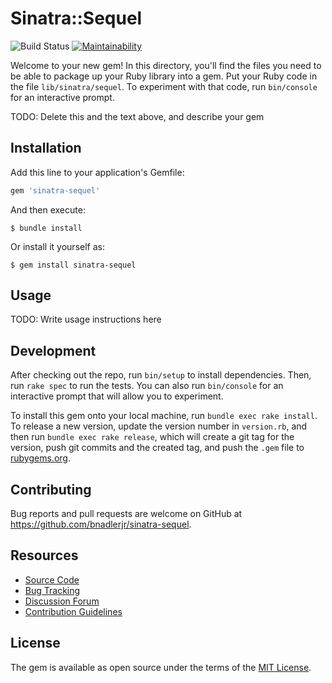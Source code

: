 # Sinatra::Sequel

![Build Status](https://github.com/bnadlerjr/sinatra-sequel/actions/workflows/main.yml/badge.svg)
[![Maintainability](https://api.codeclimate.com/v1/badges/75e09f25ee70d6858519/maintainability)](https://codeclimate.com/github/bnadlerjr/sinatra-sequel/maintainability)

Welcome to your new gem! In this directory, you'll find the files you need to be able to package up your Ruby library into a gem. Put your Ruby code in the file `lib/sinatra/sequel`. To experiment with that code, run `bin/console` for an interactive prompt.

TODO: Delete this and the text above, and describe your gem

## Installation

Add this line to your application's Gemfile:

```ruby
gem 'sinatra-sequel'
```

And then execute:

    $ bundle install

Or install it yourself as:

    $ gem install sinatra-sequel

## Usage

TODO: Write usage instructions here

## Development

After checking out the repo, run `bin/setup` to install dependencies. Then, run `rake spec` to run the tests. You can also run `bin/console` for an interactive prompt that will allow you to experiment.

To install this gem onto your local machine, run `bundle exec rake install`. To release a new version, update the version number in `version.rb`, and then run `bundle exec rake release`, which will create a git tag for the version, push git commits and the created tag, and push the `.gem` file to [rubygems.org](https://rubygems.org).

## Contributing

Bug reports and pull requests are welcome on GitHub at https://github.com/bnadlerjr/sinatra-sequel.

## Resources

* [Source Code](https://github.com/bnadlerjr/sinatra-sequel)
* [Bug Tracking](https://github.com/bnadlerjr/sinatra-sequel/issues)
* [Discussion Forum](https://github.com/bnadlerjr/sinatra-sequel/discussions)
* [Contribution Guidelines](https://github.com/bnadlerjr/sinatra-sequel/blob/main/CONTRIBUTING.md)

## License

The gem is available as open source under the terms of the [MIT License](https://opensource.org/licenses/MIT).
